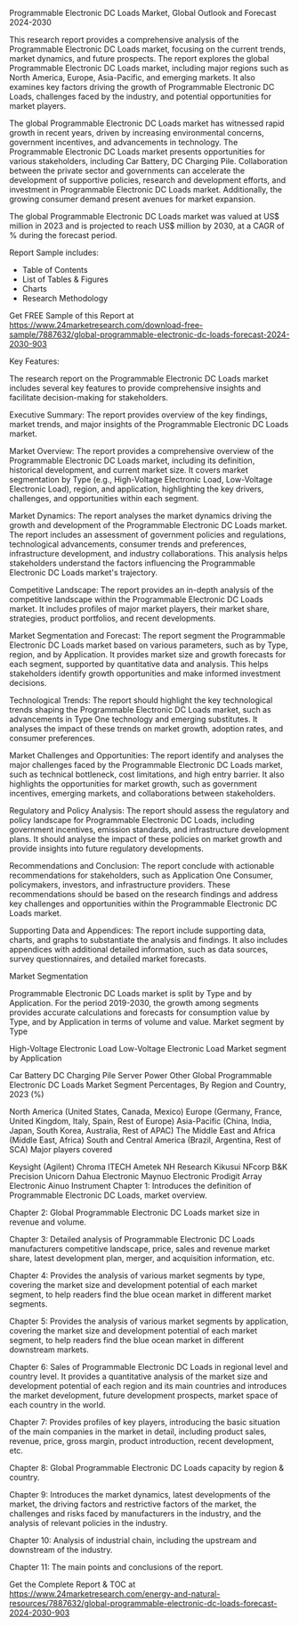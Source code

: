 Programmable Electronic DC Loads Market, Global Outlook and Forecast 2024-2030

This research report provides a comprehensive analysis of the Programmable Electronic DC Loads market, focusing on the current trends, market dynamics, and future prospects. The report explores the global Programmable Electronic DC Loads market, including major regions such as North America, Europe, Asia-Pacific, and emerging markets. It also examines key factors driving the growth of Programmable Electronic DC Loads, challenges faced by the industry, and potential opportunities for market players.

The global Programmable Electronic DC Loads market has witnessed rapid growth in recent years, driven by increasing environmental concerns, government incentives, and advancements in technology. The Programmable Electronic DC Loads market presents opportunities for various stakeholders, including Car Battery, DC Charging Pile. Collaboration between the private sector and governments can accelerate the development of supportive policies, research and development efforts, and investment in Programmable Electronic DC Loads market. Additionally, the growing consumer demand present avenues for market expansion.

The global Programmable Electronic DC Loads market was valued at US$ million in 2023 and is projected to reach US$ million by 2030, at a CAGR of % during the forecast period.

Report Sample includes:
- Table of Contents
- List of Tables & Figures
- Charts
- Research Methodology

Get FREE Sample of this Report at https://www.24marketresearch.com/download-free-sample/7887632/global-programmable-electronic-dc-loads-forecast-2024-2030-903

Key Features:

The research report on the Programmable Electronic DC Loads market includes several key features to provide comprehensive insights and facilitate decision-making for stakeholders.

Executive Summary: The report provides overview of the key findings, market trends, and major insights of the Programmable Electronic DC Loads market.

Market Overview: The report provides a comprehensive overview of the Programmable Electronic DC Loads market, including its definition, historical development, and current market size. It covers market segmentation by Type (e.g., High-Voltage Electronic Load, Low-Voltage Electronic Load), region, and application, highlighting the key drivers, challenges, and opportunities within each segment.

Market Dynamics: The report analyses the market dynamics driving the growth and development of the Programmable Electronic DC Loads market. The report includes an assessment of government policies and regulations, technological advancements, consumer trends and preferences, infrastructure development, and industry collaborations. This analysis helps stakeholders understand the factors influencing the Programmable Electronic DC Loads market's trajectory.

Competitive Landscape: The report provides an in-depth analysis of the competitive landscape within the Programmable Electronic DC Loads market. It includes profiles of major market players, their market share, strategies, product portfolios, and recent developments.

Market Segmentation and Forecast: The report segment the Programmable Electronic DC Loads market based on various parameters, such as by Type, region, and by Application. It provides market size and growth forecasts for each segment, supported by quantitative data and analysis. This helps stakeholders identify growth opportunities and make informed investment decisions.

Technological Trends: The report should highlight the key technological trends shaping the Programmable Electronic DC Loads market, such as advancements in Type One technology and emerging substitutes. It analyses the impact of these trends on market growth, adoption rates, and consumer preferences.

Market Challenges and Opportunities: The report identify and analyses the major challenges faced by the Programmable Electronic DC Loads market, such as technical bottleneck, cost limitations, and high entry barrier. It also highlights the opportunities for market growth, such as government incentives, emerging markets, and collaborations between stakeholders.

Regulatory and Policy Analysis: The report should assess the regulatory and policy landscape for Programmable Electronic DC Loads, including government incentives, emission standards, and infrastructure development plans. It should analyse the impact of these policies on market growth and provide insights into future regulatory developments.

Recommendations and Conclusion: The report conclude with actionable recommendations for stakeholders, such as Application One Consumer, policymakers, investors, and infrastructure providers. These recommendations should be based on the research findings and address key challenges and opportunities within the Programmable Electronic DC Loads market.

Supporting Data and Appendices: The report include supporting data, charts, and graphs to substantiate the analysis and findings. It also includes appendices with additional detailed information, such as data sources, survey questionnaires, and detailed market forecasts.

Market Segmentation

Programmable Electronic DC Loads market is split by Type and by Application. For the period 2019-2030, the growth among segments provides accurate calculations and forecasts for consumption value by Type, and by Application in terms of volume and value. Market segment by Type

High-Voltage Electronic Load
Low-Voltage Electronic Load
Market segment by Application

Car Battery
DC Charging Pile
Server Power
Other
Global Programmable Electronic DC Loads Market Segment Percentages, By Region and Country, 2023 (%)

North America (United States, Canada, Mexico)
Europe (Germany, France, United Kingdom, Italy, Spain, Rest of Europe)
Asia-Pacific (China, India, Japan, South Korea, Australia, Rest of APAC)
The Middle East and Africa (Middle East, Africa)
South and Central America (Brazil, Argentina, Rest of SCA)
Major players covered

Keysight (Agilent)
Chroma
ITECH
Ametek
NH Research
Kikusui
NFcorp
B&K Precision
Unicorn
Dahua Electronic
Maynuo Electronic
Prodigit
Array Electronic
Ainuo Instrument
Chapter 1: Introduces the definition of Programmable Electronic DC Loads, market overview.

Chapter 2: Global Programmable Electronic DC Loads market size in revenue and volume.

Chapter 3: Detailed analysis of Programmable Electronic DC Loads manufacturers competitive landscape, price, sales and revenue market share, latest development plan, merger, and acquisition information, etc.

Chapter 4: Provides the analysis of various market segments by type, covering the market size and development potential of each market segment, to help readers find the blue ocean market in different market segments.

Chapter 5: Provides the analysis of various market segments by application, covering the market size and development potential of each market segment, to help readers find the blue ocean market in different downstream markets.

Chapter 6: Sales of Programmable Electronic DC Loads in regional level and country level. It provides a quantitative analysis of the market size and development potential of each region and its main countries and introduces the market development, future development prospects, market space of each country in the world.

Chapter 7: Provides profiles of key players, introducing the basic situation of the main companies in the market in detail, including product sales, revenue, price, gross margin, product introduction, recent development, etc.

Chapter 8: Global Programmable Electronic DC Loads capacity by region & country.

Chapter 9: Introduces the market dynamics, latest developments of the market, the driving factors and restrictive factors of the market, the challenges and risks faced by manufacturers in the industry, and the analysis of relevant policies in the industry.

Chapter 10: Analysis of industrial chain, including the upstream and downstream of the industry.

Chapter 11: The main points and conclusions of the report.

Get the Complete Report & TOC at https://www.24marketresearch.com/energy-and-natural-resources/7887632/global-programmable-electronic-dc-loads-forecast-2024-2030-903
